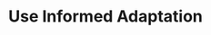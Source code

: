 ---
layout: tactic

title: "Use Informed Adaptation"
tags: machine-learning management
t-sort: "Awesome Tactic"
t-type: "Architectural Tactic"
categories: green-ml-enabled-systems
t-description: "Machine learning models may experience drifts that affect their functionality. In these cases, the models must adapt to the drift. Informed adaptation refers to a method of adapting the ML model only when drift is detected. Therefore, the frequency of adaptation is smaller than in blind, periodic adaptation. Informed adaptation reduces unnecessary adaptations, which consequently saves energy."
t-participant: "Data Scientist"
t-artifact: "Machine Learning Model"
t-context: "Machine Learning"
t-feature: 
t-intent: "Improve energy efficiency by adapting ML models based on informed drift detection"
t-targetQA: "Energy Efficiency"
t-relatedQA: 
t-measuredimpact: 
t-source: "Lorena Poenaru-Olaru, June Sallou, Luis Cruz, Jan S. Rellermeyer, and Arie van Deursen. 2023. Retrain AI Systems Responsibly! Use Sustainable Concept Drift Adaptation Techniques. In 2023 IEEE/ACM 7th International Workshop on Green and Sustainable Software (GREENS). 17–18."
t-source-doi: "https://doi.org/10.1109/GREENS59328.2023.00009"
t-diagram: "use-informed-adaptation.png"
---